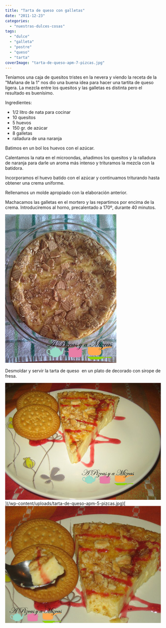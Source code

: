 ```yaml
---
title: "Tarta de queso con galletas"
date: "2011-12-23"
categories:
  - "nuestras-dulces-cosas"
tags:
  - "dulce"
  - "galleta"
  - "postre"
  - "queso"
  - "tarta"
coverImage: "tarta-de-queso-apm-7-pizcas.jpg"
---
```


Teníamos una caja de quesitos tristes en la nevera y viendo la receta de la "Mañana de la 1" nos dio una buena idea para hacer una tartita de queso ligera. La mezcla entre los quesitos y las galletas es distinta pero el resultado es buenísimo.

Ingredientes:

- 1/2 litro de nata para cocinar
- 10 quesitos
- 5 huevos
- 150 gr. de azúcar
- 8 galletas
- ralladura de una naranja

Batimos en un bol los huevos con el azúcar.

Calentamos la nata en el microondas, añadimos los quesitos y la ralladura de naranja para darle un aroma más intenso y trituramos la mezcla con la batidora.

Incorporamos el huevo batido con el azúcar y continuamos triturando hasta obtener una crema uniforme.

Rellenamos un molde apropiado con la elaboración anterior.

Machacamos las galletas en el mortero y las repartimos por encima de la crema. Introduciremos al horno, precalentado a 170º, durante 40 minutos.

![](images/tarta-de-queso-apm-9-pizcas.jpg "tarta de queso apm (9) (pizcas)")

Desmoldar y servir la tarta de queso  en un plato de decorado con sirope de fresa.

![](images/tarta-de-queso-apm-5-pizcas.jpg "tarta de queso apm (5) (pizcas)")](/wp-content/uploads/tarta-de-queso-apm-5-pizcas.jpg)[![](images/tarta-de-queso-apm-7-pizcas.jpg "tarta de queso apm (7) (pizcas)")
